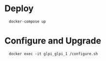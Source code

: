 # Deploy

      docker-compose up
      
      
# Configure and Upgrade

      docker exec -it glpi_glpi_1 /configure.sh
      
